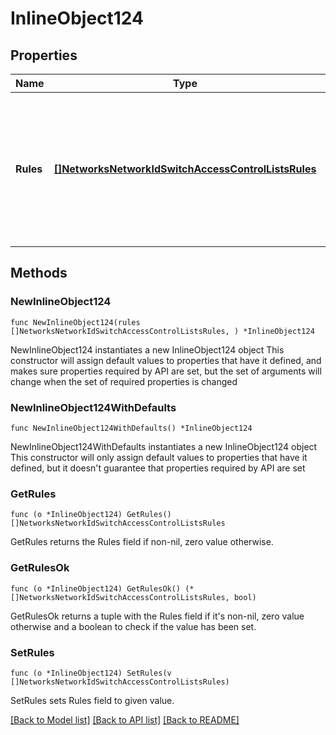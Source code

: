 # InlineObject124

## Properties

Name | Type | Description | Notes
------------ | ------------- | ------------- | -------------
**Rules** | [**[]NetworksNetworkIdSwitchAccessControlListsRules**](NetworksNetworkIdSwitchAccessControlListsRules.md) | An ordered array of the access control list rules (not including the default rule). An empty array will clear the rules. | 

## Methods

### NewInlineObject124

`func NewInlineObject124(rules []NetworksNetworkIdSwitchAccessControlListsRules, ) *InlineObject124`

NewInlineObject124 instantiates a new InlineObject124 object
This constructor will assign default values to properties that have it defined,
and makes sure properties required by API are set, but the set of arguments
will change when the set of required properties is changed

### NewInlineObject124WithDefaults

`func NewInlineObject124WithDefaults() *InlineObject124`

NewInlineObject124WithDefaults instantiates a new InlineObject124 object
This constructor will only assign default values to properties that have it defined,
but it doesn't guarantee that properties required by API are set

### GetRules

`func (o *InlineObject124) GetRules() []NetworksNetworkIdSwitchAccessControlListsRules`

GetRules returns the Rules field if non-nil, zero value otherwise.

### GetRulesOk

`func (o *InlineObject124) GetRulesOk() (*[]NetworksNetworkIdSwitchAccessControlListsRules, bool)`

GetRulesOk returns a tuple with the Rules field if it's non-nil, zero value otherwise
and a boolean to check if the value has been set.

### SetRules

`func (o *InlineObject124) SetRules(v []NetworksNetworkIdSwitchAccessControlListsRules)`

SetRules sets Rules field to given value.



[[Back to Model list]](../README.md#documentation-for-models) [[Back to API list]](../README.md#documentation-for-api-endpoints) [[Back to README]](../README.md)


